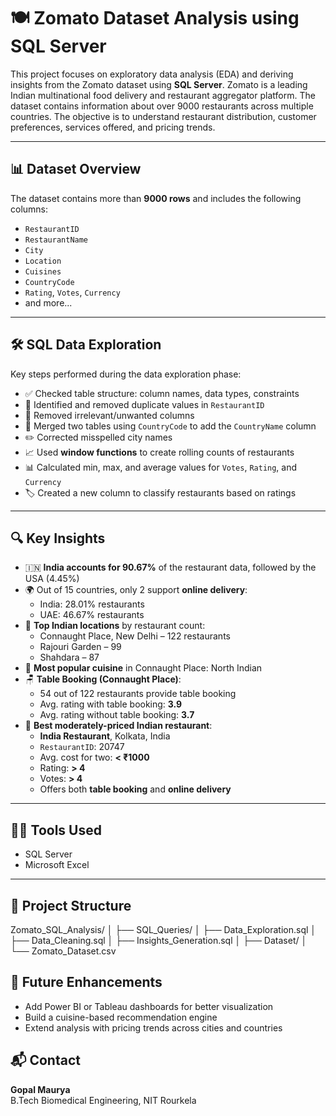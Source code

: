 # 🍽️ Zomato Dataset Analysis using SQL Server

This project focuses on exploratory data analysis (EDA) and deriving insights from the Zomato dataset using **SQL Server**. Zomato is a leading Indian multinational food delivery and restaurant aggregator platform. The dataset contains information about over 9000 restaurants across multiple countries. The objective is to understand restaurant distribution, customer preferences, services offered, and pricing trends.

---

## 📊 Dataset Overview

The dataset contains more than **9000 rows** and includes the following columns:

- `RestaurantID`
- `RestaurantName`
- `City`
- `Location`
- `Cuisines`
- `CountryCode`
- `Rating`, `Votes`, `Currency`
- and more...

---

## 🛠️ SQL Data Exploration

Key steps performed during the data exploration phase:

- ✅ Checked table structure: column names, data types, constraints
- 🔁 Identified and removed duplicate values in `RestaurantID`
- 🧹 Removed irrelevant/unwanted columns
- 🔗 Merged two tables using `CountryCode` to add the `CountryName` column
- ✏️ Corrected misspelled city names
- 📈 Used **window functions** to create rolling counts of restaurants
- 📊 Calculated min, max, and average values for `Votes`, `Rating`, and `Currency`
- 🏷️ Created a new column to classify restaurants based on ratings

---

## 🔍 Key Insights

- 🇮🇳 **India accounts for 90.67%** of the restaurant data, followed by the USA (4.45%)
- 🌍 Out of 15 countries, only 2 support **online delivery**:
  - India: 28.01% restaurants
  - UAE: 46.67% restaurants
- 📍 **Top Indian locations** by restaurant count:
  - Connaught Place, New Delhi – 122 restaurants
  - Rajouri Garden – 99
  - Shahdara – 87
- 🍛 **Most popular cuisine** in Connaught Place: North Indian
- 🪑 **Table Booking (Connaught Place)**:
  - 54 out of 122 restaurants provide table booking
  - Avg. rating with table booking: **3.9**
  - Avg. rating without table booking: **3.7**
- 🥇 **Best moderately-priced Indian restaurant**:
  - **India Restaurant**, Kolkata, India
  - `RestaurantID`: 20747
  - Avg. cost for two: **< ₹1000**
  - Rating: **> 4**
  - Votes: **> 4**
  - Offers both **table booking** and **online delivery**

---

## 🧑‍💻 Tools Used

- SQL Server  
- Microsoft Excel

---

## 📁 Project Structure
Zomato_SQL_Analysis/
│
├── SQL_Queries/
│ ├── Data_Exploration.sql
│ ├── Data_Cleaning.sql
│ ├── Insights_Generation.sql
│
├── Dataset/
│ └── Zomato_Dataset.csv

## 📌 Future Enhancements

- Add Power BI or Tableau dashboards for better visualization
- Build a cuisine-based recommendation engine
- Extend analysis with pricing trends across cities and countries

## 📬 Contact

**Gopal Maurya**  
B.Tech Biomedical Engineering, NIT Rourkela
